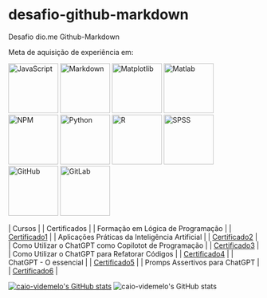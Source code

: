 # desafio-github-markdown

Desafio dio.me Github-Markdown

Meta de aquisição de experiência em:

<img src="https://cdn.jsdelivr.net/gh/devicons/devicon@latest/icons/javascript/javascript-original.svg" alt="JavaScript" width="100"/>
<img src="https://cdn.jsdelivr.net/gh/devicons/devicon@latest/icons/markdown/markdown-original.svg" alt="Markdown" width="100"/>
<img src="https://cdn.jsdelivr.net/gh/devicons/devicon@latest/icons/matplotlib/matplotlib-plain.svg" alt="Matplotlib" width="100"/>
<img src="https://cdn.jsdelivr.net/gh/devicons/devicon@latest/icons/matlab/matlab-plain.svg" alt="Matlab" width="100"/>
<img src="https://cdn.jsdelivr.net/gh/devicons/devicon@latest/icons/npm/npm-original-wordmark.svg" alt="NPM" width="100"/>
<img src="https://cdn.jsdelivr.net/gh/devicons/devicon@latest/icons/python/python-original-wordmark.svg" alt="Python" width="100"/>
<img src="https://cdn.jsdelivr.net/gh/devicons/devicon@latest/icons/r/r-original.svg" alt="R" width="100"/>
<img src="https://cdn.jsdelivr.net/gh/devicons/devicon@latest/icons/spss/spss-original.svg" alt="SPSS" width="100"/>
<img src="https://cdn.jsdelivr.net/gh/devicons/devicon@latest/icons/github/github-original-wordmark.svg" alt="GitHub" width="100"/>
<img src="https://cdn.jsdelivr.net/gh/devicons/devicon@latest/icons/gitlab/gitlab-original-wordmark.svg" alt="GitLab" width="100"/>

| Cursos |  | Certificados |
| Formação em Lógica de Programação | | [Certificado1](https://hermes.dio.me/certificates/cover/IKZWS7UF.jpg) |
| Aplicações Práticas da Inteligência Artificial |  | [Certificado2](https://hermes.dio.me/certificates/cover/PSAOKYWW.jpg) |
| Como Utilizar o ChatGPT como Copilotot de Programação | | [Certificado3](https://hermes.dio.me/certificates/cover/VTDQ3DSN.jpg) |
| Como Utilizar o ChatGPT para Refatorar Códigos | | [Certificado4](https://hermes.dio.me/certificates/cover/Q6UFDRJT.jpg) |
| ChatGPT - O essencial | | [Certificado5](https://hermes.dio.me/certificates/cover/X7MNPJHM.jpg) |
| Promps Assertivos para ChatGPT | | [Certificado6](https://hermes.dio.me/certificates/cover/JR70LQWJ.jpg) |

[![caio-videmelo's GitHub stats](https://github-readme-stats.vercel.app/api?username=caio-videmelo)](https://github.com/caio-videmelo/github-readme-stats)
![caio-videmelo's GitHub stats](https://github-readme-stats.vercel.app/api?username=caio-videmelo&show_icons=true&theme=tokyonight)

